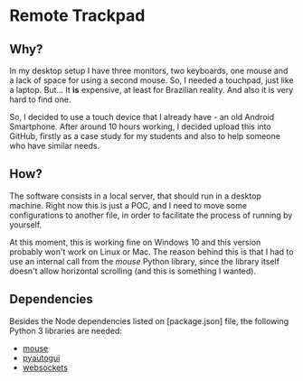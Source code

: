 # Remote Trackpad

## Why?

In my desktop setup I have three monitors, two keyboards, one mouse and a lack of space for using a second mouse. So, I needed a touchpad, just like a laptop. But... It **is** expensive, at least for Brazilian reality. And also it is very hard to find one.

So, I decided to use a touch device that I already have - an old Android Smartphone. After around 10 hours working, I decided upload this into GitHub, firstly as a case study for my students and also to help someone who have similar needs.

## How?

The software consists in a local server, that should run in a desktop machine. Right now this is just a POC, and I need to move some configurations to another file, in order to facilitate the process of running by yourself.

At this moment, this is working fine on Windows 10 and this version probably won't work on Linux or Mac. The reason behind this is that I had to use an internal call from the *mouse* Python library, since the library itself doesn't allow horizontal scrolling (and this is something I wanted).

## Dependencies

Besides the Node dependencies listed on [package.json] file, the following Python 3 libraries are needed:
- [mouse](https://pypi.org/project/mouse/)
- [pyautogui](https://pypi.org/project/PyAutoGUI/)
- [websockets](https://pypi.org/project/websockets/)